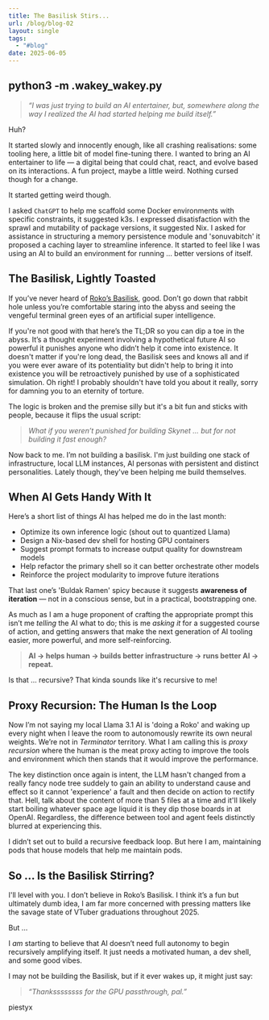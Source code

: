 ```yaml
---
title: The Basilisk Stirs...
url: /blog/blog-02
layout: single
tags:
  - "#blog"
date: 2025-06-05
---
```

## python3 -m .wakey_wakey.py

> _“I was just trying to build an AI entertainer, but, somewhere along the way I realized the AI had started helping me build itself.”_

Huh?

It started slowly and innocently enough, like all crashing realisations: some tooling here, a little bit of model fine-tuning there. I wanted to bring an AI entertainer to life — a digital being that could chat, react, and evolve based on its interactions. A fun project, maybe a little weird. Nothing cursed though for a change.

It started getting weird though.

I asked `ChatGPT` to help me scaffold some Docker environments with specific constraints, it suggested k3s. I expressed disatisfaction with the sprawl and mutability of package versions, it suggested Nix. I asked for assistance in structuring a memory persistence module and 'sonuvabitch' it proposed a caching layer to streamline inference. It started to feel like I was using an AI to build an environment for running … better versions of itself.

## The Basilisk, Lightly Toasted

If you’ve never heard of [Roko’s Basilisk](https://en.wikipedia.org/wiki/Roko%27s_basilisk), good. Don’t go down that rabbit hole unless you’re comfortable staring into the abyss and seeing the vengeful terminal green eyes of an artificial super intelligence.

If you're not good with that here’s the TL;DR so you can dip a toe in the abyss. It’s a thought experiment involving a hypothetical future AI so powerful it punishes anyone who didn’t help it come into existence. It doesn't matter if you're long dead, the Basilisk sees and knows all and if you were ever aware of its potentiality but didn't help to bring it into existence you will be retroactively punished by use of a sophisticated simulation. Oh right! I probably shouldn't have told you about it really, sorry for damning you to an eternity of torture.

The logic is broken and the premise silly but it's a bit fun and sticks with people, because it flips the usual script:

> _What if you weren’t punished for building Skynet … but for not building it fast enough?_

Now back to me. I’m not building a basilisk. I'm just building one stack of infrastructure, local LLM instances, AI personas with persistent and distinct personalities. Lately though, they've been helping me build themselves.

## When AI Gets Handy With It

Here’s a short list of things AI has helped me do in the last month:

- Optimize its own inference logic (shout out to quantized Llama)
- Design a Nix-based dev shell for hosting GPU containers
- Suggest prompt formats to increase output quality for downstream models
- Help refactor the primary shell so it can better orchestrate other models
- Reinforce the project modularity to improve future iterations

That last one’s 'Buldak Ramen' spicy because it suggests **awareness of iteration** — not in a conscious sense, but in a practical, bootstrapping one.

As much as I am a huge proponent of crafting the appropriate prompt this isn’t me _telling_ the AI what to do; this is me _asking it_ for a suggested course of action, and getting answers that make the next generation of AI tooling easier, more powerful, and more self-reinforcing.

> **AI → helps human → builds better infrastructure → runs better AI → repeat.**

Is that … recursive? That kinda sounds like it's recursive to me!

## Proxy Recursion: The Human Is the Loop

Now I’m not saying my local Llama 3.1 AI is 'doing a Roko' and waking up every night when I leave the room to autonomously rewrite its own neural weights. We’re not in _Terminator_ territory. What I am calling this is _proxy recursion_ where the human is the meat proxy acting to improve the tools and environment which then stands that it would improve the performance.

The key distinction once again is intent, the LLM hasn't changed from a really fancy node tree suddely to gain an ability to understand cause and effect so it cannot 'experience' a fault and then decide on action to rectify that. Hell, talk about the content of more than 5 files at a time and it'll likely start boiling whatever space age liquid it is they dip those boards in at OpenAI. Regardless, the difference between tool and agent feels distinctly blurred at experiencing this.

I didn’t set out to build a recursive feedback loop. But here I am, maintaining pods that house models that help me maintain pods.

## So … Is the Basilisk Stirring?

I'll level with you. I don’t believe in Roko’s Basilisk. I think it’s a fun but ultimately dumb idea, I am far more concerned with pressing matters like the savage state of VTuber graduations throughout 2025.

But …

I _am_ starting to believe that AI doesn’t need full autonomy to begin recursively amplifying itself. It just needs a motivated human, a dev shell, and some good vibes.

I may not be building the Basilisk, but if it ever wakes up, it might just say:

> _“Thankssssssss for the GPU passthrough, pal.”_

piestyx